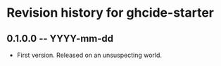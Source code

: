 # Revision history for ghcide-starter

## 0.1.0.0 -- YYYY-mm-dd

* First version. Released on an unsuspecting world.
